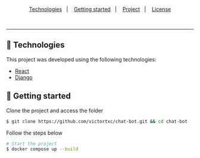 <p align="center">
  <a href="#-technologies">Technologies</a>&nbsp;&nbsp;&nbsp;|&nbsp;&nbsp;&nbsp;
  <a href="#-getting-started">Getting started</a>&nbsp;&nbsp;&nbsp;|&nbsp;&nbsp;&nbsp;
  <a href="#-project">Project</a>&nbsp;&nbsp;&nbsp;|&nbsp;&nbsp;&nbsp;
  <a href="#-license">License</a>
</p>

<br>

---

## 🧪 Technologies

This project was developed using the following technologies:

-   [React](https://react.dev/)
-   [Django](https://www.djangoproject.com/)

## 🚀 Getting started

Clone the project and access the folder

```bash
$ git clone https://github.com/victortxc/chat-bot.git && cd chat-bot
```

Follow the steps below

```bash
# Start the project
$ docker compose up --build
```
